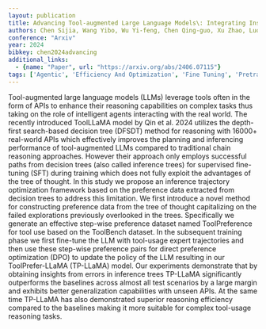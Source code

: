 ```yaml
---
layout: publication
title: Advancing Tool-augmented Large Language Models\: Integrating Insights From Errors In Inference Trees
authors: Chen Sijia, Wang Yibo, Wu Yi-feng, Chen Qing-guo, Xu Zhao, Luo Weihua, Zhang Kaifu, Zhang Lijun
conference: "Arxiv"
year: 2024
bibkey: chen2024advancing
additional_links:
  - {name: "Paper", url: "https://arxiv.org/abs/2406.07115"}
tags: ['Agentic', 'Efficiency And Optimization', 'Fine Tuning', 'Pretraining Methods', 'RAG', 'Reinforcement Learning', 'Tools', 'Training Techniques']
---
```

Tool-augmented large language models (LLMs) leverage tools often in the form of APIs to enhance their reasoning capabilities on complex tasks thus taking on the role of intelligent agents interacting with the real world. The recently introduced ToolLLaMA model by Qin et al. 2024 utilizes the depth-first search-based decision tree (DFSDT) method for reasoning with 16000+ real-world APIs which effectively improves the planning and inferencing performance of tool-augmented LLMs compared to traditional chain reasoning approaches. However their approach only employs successful paths from decision trees (also called inference trees) for supervised fine-tuning (SFT) during training which does not fully exploit the advantages of the tree of thought. In this study we propose an inference trajectory optimization framework based on the preference data extracted from decision trees to address this limitation. We first introduce a novel method for constructing preference data from the tree of thought capitalizing on the failed explorations previously overlooked in the trees. Specifically we generate an effective step-wise preference dataset named ToolPreference for tool use based on the ToolBench dataset. In the subsequent training phase we first fine-tune the LLM with tool-usage expert trajectories and then use these step-wise preference pairs for direct preference optimization (DPO) to update the policy of the LLM resulting in our ToolPrefer-LLaMA (TP-LLaMA) model. Our experiments demonstrate that by obtaining insights from errors in inference trees TP-LLaMA significantly outperforms the baselines across almost all test scenarios by a large margin and exhibits better generalization capabilities with unseen APIs. At the same time TP-LLaMA has also demonstrated superior reasoning efficiency compared to the baselines making it more suitable for complex tool-usage reasoning tasks.

